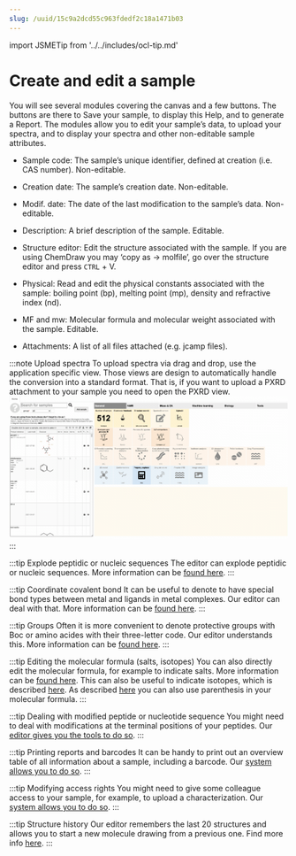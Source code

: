 ```yaml
---
slug: /uuid/15c9a2dcd55c963fdedf2c18a1471b03
---
```


import JSMETip from '../../includes/ocl-tip.md'

# Create and edit a sample

You will see several modules covering the canvas and a few buttons. The buttons are there to Save your sample, to display this Help, and to generate a Report. The modules allow you to edit your sample’s data, to upload your spectra, and to display your spectra and other non-editable sample attributes.

- Sample code: The sample’s unique identifier, defined at creation \(i.e. CAS number\). Non-editable.

- Creation date: The sample’s creation date. Non-editable.

- Modif. date: The date of the last modification to the sample’s data. Non-editable.

- Description: A brief description of the sample. Editable.

- Structure editor: Edit the structure associated with the sample. If you are using ChemDraw you may ‘copy as -&gt; molfile’, go over the structure editor and press `CTRL` + V.

- Physical: Read and edit the physical constants associated with the sample: boiling point \(bp\), melting point \(mp\), density and refractive index \(nd\).

- MF and mw: Molecular formula and molecular weight associated with the sample. Editable.

- Attachments: A list of all files attached \(e.g. jcamp files\).

:::note Upload spectra
To upload spectra via drag and drop, use the application specific view. Those views are design to automatically handle the conversion into a standard format.
That is, if you want to upload a PXRD attachment to your sample you need to open the PXRD view.
![upload spectrum](uploadSpectrum.gif)
:::

<OCLTip/>

:::tip Explode peptidic or nucleic sequences
The editor can explode peptidic or nucleic sequences. More information can be [found here](includes/explodeSequences/README.md).
:::

:::tip Coordinate covalent bond
It can be useful to denote to have special bond types between metal and ligands in metal complexes. Our editor can deal with that. More information can be [found here](includes/metal/README.md).
:::

:::tip Groups
Often it is more convenient to denote protective groups with Boc or amino acides with their three-letter code. Our editor understands this. More information can be [found here](includes/mfGroups/README.md).
:::

:::tip Editing the molecular formula (salts, isotopes)
You can also directly edit the molecular formula, for example to indicate salts.
More information can be [found here](includes/mfInfo/README.md).
This can also be useful to indicate isotopes, which is described [here](includes/mfIsotopes/README.md).
As described [here](includes/mfParenthesis/README.md) you can also use parenthesis in your molecular formula.
:::

:::tip Dealing with modified peptide or nucleotide sequence
You might need to deal with modifications at the terminal positions of your peptides. Our [editor gives you the tools to do so](includes/modifiedSequences/README.md).
:::

:::tip Printing reports and barcodes
It can be handy to print out an overview table of all information about a sample, including a barcode.
Our [system allows you to do so](includes/printReport/README.md).
:::

:::tip Modifying access rights
You might need to give some colleague access to your sample, for example, to upload a characterization.
Our [system allows you to do so](includes/rights/README.md).
:::

:::tip Structure history
Our editor remembers the last 20 structures and allows you to start a new molecule drawing from a previous one.
Find more info [here](includes/structureTemplate/README.md).
:::
